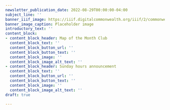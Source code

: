 ```yaml
---
newsletter_publication_date: 2022-08-29T00:00:00-04:00
subject_line: ''
banner_iiif_image: https://iiif.digitalcommonwealth.org/iiif/2/commonwealth:4m90f323g/260,1375,5582,1572/full/0/default.jpg
banner_image_caption: Placeholder image
introductory_text: ''
content_block:
- content_block_header: Map of the Month Club
  content_block_text: ''
  content_block_button_url: ''
  content_block_button_text: ''
  content_block_image: ''
  content_block_image_alt_text: ''
- content_block_header: Sunday hours announcement
  content_block_text: ''
  content_block_button_url: ''
  content_block_button_text: ''
  content_block_image: ''
  content_block_image_alt_text: ''
draft: true

---
```

